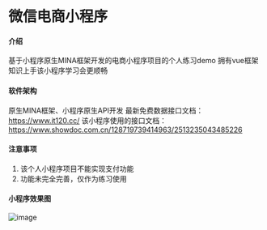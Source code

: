# 微信电商小程序

#### 介绍
基于小程序原生MINA框架开发的电商小程序项目的个人练习demo
拥有vue框架知识上手该小程序学习会更顺畅

#### 软件架构
原生MINA框架、小程序原生API开发
最新免费数据接口文档：https://www.it120.cc/
该小程序使用的接口文档：https://www.showdoc.com.cn/128719739414963/2513235043485226

#### 注意事项

1.  该个人小程序项目不能实现支付功能
2.  功能未完全完善，仅作为练习使用

#### 小程序效果图
![image](https://user-images.githubusercontent.com/51194194/175496029-42893628-6bf5-435f-8c5b-0d4b12dd20db.png)


